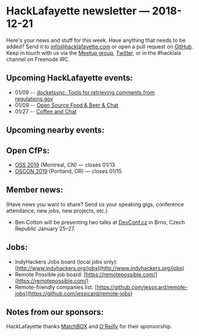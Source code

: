 # HackLafayette newsletter — 2018-12-21

Here's your news and stuff for this week. Have anything that needs to be added? Send it to info@hacklafayette.com or open a pull request on [GitHub](https://github.com/hacklafayette/newsletter). Keep in touch with us via the [Meetup group](https://www.meetup.com/hacklafayette/), [Twitter](https://twitter.com/hacklafayette), or in the #hacklala channel on Freenode IRC.

## Upcoming HackLafayette events:

* 01/09 -- [ docketsync: Tools for retrieving comments from regulations.gov](https://www.meetup.com/hacklafayette/events/vkwlfpyzcbmb/)
* 01/09 -- [Open Source Food & Beer & Chat](https://www.meetup.com/hacklafayette/events/rzscgqyzcbmb/)
* 01/27 -- [Coffee and Chat](https://www.meetup.com/hacklafayette/events/fmlpkqyzcbkc/)

## Upcoming nearby events:

## Open CfPs:
* [OSS 2019](https://conf.researchr.org/track/oss2019/oss2019-papers) (Montreal, CN) — closes 01/13
* [OSCON 2019](https://conferences.oreilly.com/oscon/oscon-or/public/cfp/694) (Portland, OR) — closes 01/15

## Member news:

(Have news you want to share? Send us your speaking gigs, conference attendance, new jobs, new projects, etc.)

- Ben Cotton will be presenting two talks at [DevConf.cz](https://devconf.info/cz/2019) in Brno, Czech Republic January 25–27.

## Jobs:

- IndyHackers Jobs board (local jobs only): [http://www.indyhackers.org/jobs](http://www.indyhackers.org/jobs)
- Remote Possible job board: [https://remotepossible.com/](https://remotepossible.com/)
- Remote-friendly companies list: [https://github.com/jessicard/remote-jobs](https://github.com/jessicard/remote-jobs)

## Notes from our sponsors:

HackLafayette thanks [MatchBOX](http://matchboxstudio.org/) and [O'Reilly](http://www.oreilly.com/) for their sponsorship.
